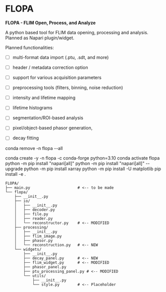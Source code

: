 # FLOPA

**FLOPA - FLIM Open, Process, and Analyze**

A python based tool for FLIM data opening, processing and analysis. Planned as Napari plugin/widget.

Planned functionalities:
  - [ ] multi-format data import (.ptu, .sdt, and more)
  - [ ] header / metadata correction option
  - [ ] support for various acquisition parameters
  - [ ] preprocessing tools (filters, binning, noise reduction)
  - [ ] intensity and lifetime mapping
  - [ ] lifetime histograms
  - [ ] segmentation/ROI-based analysis
  - [ ] pixel/object-based phasor generation,
  - [ ] decay fitting


conda remove -n flopa --all

conda create -y -n flopa -c conda-forge python=3.10
conda activate flopa
python -m pip install "napari[all]"
python -m pip install "napari[all]" --upgrade
python -m pip install xarray
python -m pip install -U matplotlib
pip install -e .


```
FLOPA/
├── main.py                     # <-- to be made
└── flopa/
    ├── __init__.py
    ├── io/
    │   ├── __init__.py
    │   ├── decoder.py
    │   ├── file.py
    │   ├── reader.py
    │   └── reconstructor.py    # <-- MODIFIED
    ├── processing/
    │   ├── __init__.py
    │   ├── flim_image.py
    │   ├── phasor.py
    │   └── reconstruction.py   # <-- NEW
    └── widgets/
        ├── __init__.py
        ├── decay_panel.py      # <-- NEW
        ├── flim_widget.py      # <-- MODIFIED
        ├── phasor_panel.py
        ├── ptu_processing_panel.py # <-- MODIFIED
        └── utils/
            ├── __init__.py
            └── style.py        # <-- Placeholder
```